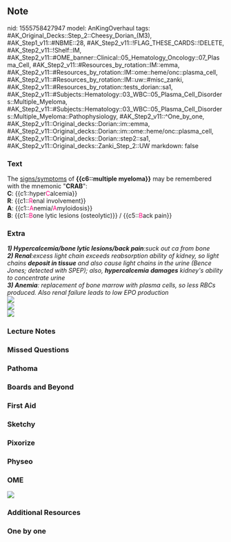 ## Note
nid: 1555758427947
model: AnKingOverhaul
tags: #AK_Original_Decks::Step_2::Cheesy_Dorian_(M3), #AK_Step1_v11::#NBME::28, #AK_Step2_v11::!FLAG_THESE_CARDS::!DELETE, #AK_Step2_v11::!Shelf::IM, #AK_Step2_v11::#OME_banner::Clinical::05_Hematology_Oncology::07_Plasma_Cell, #AK_Step2_v11::#Resources_by_rotation::IM::emma, #AK_Step2_v11::#Resources_by_rotation::IM::ome::heme/onc::plasma_cell, #AK_Step2_v11::#Resources_by_rotation::IM::uw::#misc_zanki, #AK_Step2_v11::#Resources_by_rotation::tests_dorian::sa1, #AK_Step2_v11::#Subjects::Hematology::03_WBC::05_Plasma_Cell_Disorders::Multiple_Myeloma, #AK_Step2_v11::#Subjects::Hematology::03_WBC::05_Plasma_Cell_Disorders::Multiple_Myeloma::Pathophysiology, #AK_Step2_v11::^One_by_one, #AK_Step2_v11::Original_decks::Dorian::im::emma, #AK_Step2_v11::Original_decks::Dorian::im::ome::heme/onc::plasma_cell, #AK_Step2_v11::Original_decks::Dorian::step2::sa1, #AK_Step2_v11::Original_decks::Zanki_Step_2::UW
markdown: false

### Text
<div>
  The <u>signs/symptoms</u> of <b>{{c6::multiple myeloma}}</b> may
  be remembered with the mnemonic "<b>CRAB</b>":
</div>
<div>
  <b>C</b>: {{c1::hyper<font color="#FC0280">C</font>alcemia}}
</div>
<div>
  <b>R</b>: {{c1::<font color="#FC0280">R</font>enal involvement}}
</div>
<div>
  <b>A</b>: {{c1::<font color="#FC0280">A</font>nemia/<font color=
  "#FC0280">A</font>myloidosis}}
</div>
<div>
  <b>B</b>: {{c1::<font color="#FC0280">B</font>one lytic lesions
  (osteolytic)}} / {{c5::<font color="#FC0280">B</font>ack pain}}
</div>

### Extra
<div>
  <div>
    <div>
      <div style="font-style: normal;">
        <i><b>1) Hypercalcemia/bone lytic lesions/back
        pain</b>:suck out ca from bone</i>
      </div>
      <div style="font-style: normal;">
        <i><b>2) Renal</b>:excess light chain exceeds reabsorption
        ability of kidney, so light chains <b>deposit in tissue</b>
        and also cause light chains in the urine (Bence Jones;
        detected with SPEP); also, <b>hypercalcemia</b>
        <b>damages</b> kidney's ability to concentrate urine</i>
      </div>
      <div style="font-style: normal;">
        <i><b>3) Anemia</b>: replacement of bone marrow with plasma
        cells, so less RBCs produced. Also renal failure leads to
        low EPO production</i>
      </div>
    </div>
  </div>
  <div>
    <i><img src="paste-4868500048838657.jpg"></i>
  </div>
</div>
<div>
  <b><i><img src="paste-1758149157584897.jpg"></i></b>
</div>
<div>
  <div style="font-weight: 800;">
    <i><img src="paste-6142516197851139.jpg"></i>
  </div>
</div>

### Lecture Notes


### Missed Questions


### Pathoma


### Boards and Beyond


### First Aid


### Sketchy


### Pixorize


### Physeo


### OME
<div class="ome-widget">
  <a href=
  "https://onlinemeded.org/spa/hematology-oncology/plasma-cell/acquire?ref=anki">
  <img src="_OME_AnkiFlashcards_Lesson_1.png"></a>
</div>

### Additional Resources


### One by one

